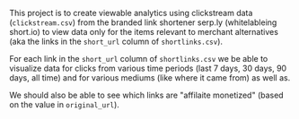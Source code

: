 This project is to create viewable analytics using clickstream data (`clickstream.csv`) from the branded link shortener serp.ly (whitelableing short.io) to view data only for the items relevant to merchant alternatives (aka the links in the `short_url` column of `shortlinks.csv`).

For each link in the `short_url` column of `shortlinks.csv` we be able to visualize data for clicks from various time periods (last 7 days, 30 days, 90 days, all time) and for various mediums (like where it came from) as well as.

We should also be able to see which links are "affilaite monetized" (based on the value in `original_url`).